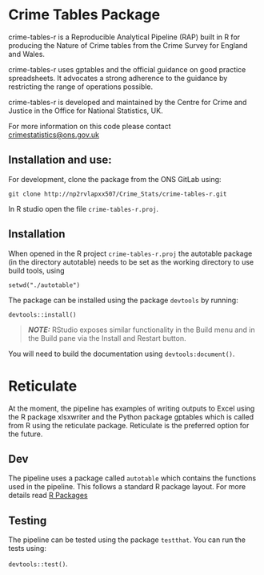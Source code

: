 # Crime Tables Package

crime-tables-r is a Reproducible Analytical Pipeline (RAP) built in R for producing the Nature of Crime tables from the Crime Survey for England and Wales.

crime-tables-r uses gptables and the official guidance on good practice spreadsheets. It advocates a strong adherence to the guidance by restricting the range of operations possible.

crime-tables-r is developed and maintained by the Centre for Crime and Justice in the Office for National Statistics, UK.

For more information on this code please contact crimestatistics@ons.gov.uk

## Installation and use:


For development, clone the package from the ONS GitLab using:

`git clone http://np2rvlapxx507/Crime_Stats/crime-tables-r.git`

In R studio open the file `crime-tables-r.proj`. 

## Installation 

When opened in the R project `crime-tables-r.proj` the autotable package (in the directory autotable) needs to be set as the working directory to use build tools, using 

`setwd("./autotable")`

The package can be installed using the package `devtools` by running:

`devtools::install()`

> **_NOTE:_** RStudio exposes similar functionality in the Build menu and in the Build pane via the Install and Restart button.

You will need to build the documentation using `devtools:document()`.

# Reticulate

At the moment, the pipeline has examples of writing outputs to Excel using the R package xlsxwriter and the Python package gptables which is called from R using the reticulate package. Reticulate is the preferred option for the future.

## Dev

The pipeline uses a package called `autotable` which contains the functions used in the pipeline. This follows a standard R package layout. For more details read [R Packages](https://r-pkgs.org/index.html) 

## Testing

The pipeline can be tested using the package `testthat`. You can run the tests using: 

`devtools::test()`. 
